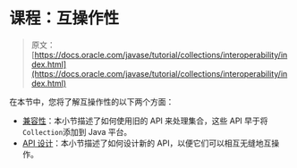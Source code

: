# 课程：互操作性

> 原文： [https://docs.oracle.com/javase/tutorial/collections/interoperability/index.html](https://docs.oracle.com/javase/tutorial/collections/interoperability/index.html)

在本节中，您将了解互操作性的以下两个方面：

*   [兼容性](compatibility.html)：本小节描述了如何使用旧的 API 来处理集合，这些 API 早于将`Collection`添加到 Java 平台。
*   [API 设计](api-design.html)：本小节描述了如何设计新的 API，以便它们可以相互无缝地互操作。